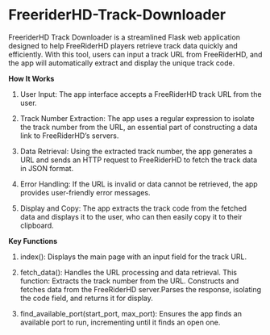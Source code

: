 # FreeriderHD-Track-Downloader
FreeriderHD Track Downloader is a streamlined Flask web application designed to help FreeRiderHD players retrieve track data quickly and efficiently. With this tool, users can input a track URL from FreeRiderHD, and the app will automatically extract and display the unique track code.

**How It Works**

1. User Input: The app interface accepts a FreeRiderHD track URL from the user.
   
2. Track Number Extraction: The app uses a regular expression to isolate the track number from the URL, an essential part of constructing a data link to FreeRiderHD’s servers.
   
3. Data Retrieval: Using the extracted track number, the app generates a URL and sends an HTTP request to FreeRiderHD to fetch the track data in JSON format.
   
4. Error Handling: If the URL is invalid or data cannot be retrieved, the app provides user-friendly error messages.
   
5. Display and Copy: The app extracts the track code from the fetched data and displays it to the user, who can then easily copy it to their clipboard.
   
**Key Functions**

1. index(): Displays the main page with an input field for the track URL.
   
2. fetch_data(): Handles the URL processing and data retrieval. This function: Extracts the track number from the URL. Constructs and fetches data from the FreeRiderHD server.Parses the response, isolating the code field, and returns it for display.

3. find_available_port(start_port, max_port): Ensures the app finds an available port to run, incrementing until it finds an open one.
